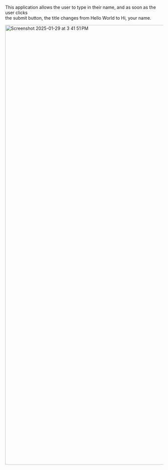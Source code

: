 <p>This application allows the user to type in their name, and as soon as the user clicks <br>the submit button, the title changes from Hello World to Hi, your name.</p>
<img width="1398" alt="Screenshot 2025-01-29 at 3 41 51 PM" src="https://github.com/user-attachments/assets/958e0e81-11e4-4a89-93e6-cc1b4fd4151c" />
